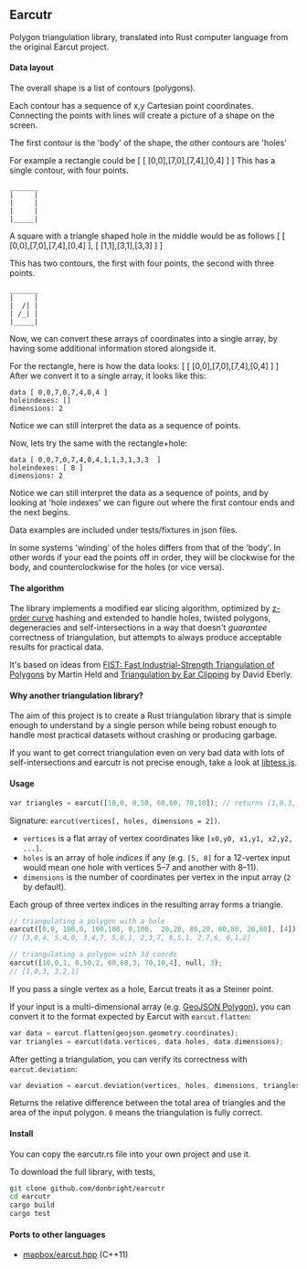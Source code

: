 ## Earcutr

Polygon triangulation library, translated into Rust computer language from
the original Earcut project.

#### Data layout

The overall shape is a list of contours (polygons).

Each contour has a sequence of x,y Cartesian point coordinates. 
Connecting the points with lines will create a picture of a shape on the 
screen.

The first contour is the 'body' of the shape, the other contours are 'holes'

For example a rectangle could be [ [ [0,0],[7,0],[7,4],[0,4] ] ]
This has a single contour, with four points.

    _______
    |     |
    |     |
    |     |
    |_____|
 
A square with a triangle shaped hole in the middle would be as follows
[ [ [0,0],[7,0],[7,4],[0,4] ],
  [ [1,1],[3,1],[3,3] ] ]

This has two contours, the first with four points, the second with three points.

    _______
    |     |
    |  /| |
    | /_| |
    |_____|

Now, we can convert these arrays of coordinates into a single array, by 
having some additional information stored alongside it.

For the rectangle, here is how the data looks: [ [ [0,0],[7,0],[7,4],[0,4] ] ]
After we convert it to a single array, it looks like this:

    data [ 0,0,7,0,7,4,0,4 ]
    holeindexes: []
    dimensions: 2
Notice we can still interpret the data as a sequence of points.

Now, lets try the same with the rectangle+hole:

    data [ 0,0,7,0,7,4,0,4,1,1,3,1,3,3  ]
    holeindexes: [ 8 ]
    dimensions: 2

Notice we can still interpret the data as a sequence of points,
and by looking at 'hole indexes' we can figure out where the first contour
ends and the next begins.

Data examples are included under tests/fixtures in json files.

In some systems 'winding' of the holes differs from that of the 'body'. In
other words if your ead the points off in order, they will be clockwise
for the body, and counterclockwise for the holes (or vice versa).


#### The algorithm

The library implements a modified ear slicing algorithm,
optimized by [z-order curve](http://en.wikipedia.org/wiki/Z-order_curve) hashing
and extended to handle holes, twisted polygons, degeneracies and self-intersections
in a way that doesn't _guarantee_ correctness of triangulation,
but attempts to always produce acceptable results for practical data.

It's based on ideas from
[FIST: Fast Industrial-Strength Triangulation of Polygons](http://www.cosy.sbg.ac.at/~held/projects/triang/triang.html) by Martin Held
and [Triangulation by Ear Clipping](http://www.geometrictools.com/Documentation/TriangulationByEarClipping.pdf) by David Eberly.

#### Why another triangulation library?

The aim of this project is to create a Rust triangulation library
that is simple enough to understand by a single person
while being robust enough to handle most practical datasets without crashing or producing garbage.

If you want to get correct triangulation even on very bad data with lots of self-intersections
and earcutr is not precise enough, take a look at [libtess.js](https://github.com/brendankenny/libtess.js).

#### Usage

```rust
var triangles = earcut([10,0, 0,50, 60,60, 70,10]); // returns [1,0,3, 3,2,1]
```

Signature: `earcut(vertices[, holes, dimensions = 2])`.

* `vertices` is a flat array of vertex coordinates like `[x0,y0, x1,y1, x2,y2, ...]`.
* `holes` is an array of hole _indices_ if any
  (e.g. `[5, 8]` for a 12-vertex input would mean one hole with vertices 5&ndash;7 and another with 8&ndash;11).
* `dimensions` is the number of coordinates per vertex in the input array (`2` by default).

Each group of three vertex indices in the resulting array forms a triangle.

```rust
// triangulating a polygon with a hole
earcut([0,0, 100,0, 100,100, 0,100,  20,20, 80,20, 80,80, 20,80], [4]);
// [3,0,4, 5,4,0, 3,4,7, 5,0,1, 2,3,7, 6,5,1, 2,7,6, 6,1,2]

// triangulating a polygon with 3d coords
earcut([10,0,1, 0,50,2, 60,60,3, 70,10,4], null, 3);
// [1,0,3, 3,2,1]
```

If you pass a single vertex as a hole, Earcut treats it as a Steiner point.

If your input is a multi-dimensional array (e.g. [GeoJSON Polygon](http://geojson.org/geojson-spec.html#polygon)),
you can convert it to the format expected by Earcut with `earcut.flatten`:

```rust
var data = earcut.flatten(geojson.geometry.coordinates);
var triangles = earcut(data.vertices, data.holes, data.dimensions);
```

After getting a triangulation, you can verify its correctness with `earcut.deviation`:

```rust
var deviation = earcut.deviation(vertices, holes, dimensions, triangles);
```

Returns the relative difference between the total area of triangles and the area of the input polygon.
`0` means the triangulation is fully correct.

#### Install

You can copy the earcutr.rs file into your own project and use it.

To download the full library, with tests,

```bash
git clone github.com/donbright/earcutr
cd earcutr
cargo build
cargo test
```

#### Ports to other languages

- [mapbox/earcut.hpp](https://github.com/mapbox/earcut.hpp) (C++11)

